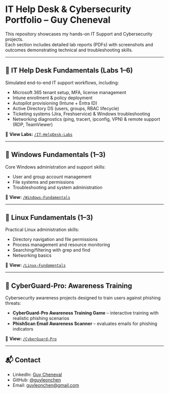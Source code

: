 # IT Help Desk & Cybersecurity Portfolio – Guy Cheneval

This repository showcases my hands-on IT Support and Cybersecurity projects.  
Each section includes detailed lab reports (PDFs) with screenshots and outcomes demonstrating technical and troubleshooting skills.

---

## 🔹 IT Help Desk Fundamentals (Labs 1–6)
Simulated end-to-end IT support workflows, including:
- Microsoft 365 tenant setup, MFA, license management  
- Intune enrollment & policy deployment  
- Autopilot provisioning (Intune + Entra ID)  
- Active Directory DS (users, groups, RBAC lifecycle)  
- Ticketing systems (Jira, Freshservice) & Windows troubleshooting  
- Networking diagnostics (ping, tracert, ipconfig, VPN) & remote support (RDP, TeamViewer)  

📂 **View Labs:** [`/IT-HelpDesk-Labs`](./IT-HelpDesk-Labs)

---

## 🔹 Windows Fundamentals (1–3)
Core Windows administration and support skills:
- User and group account management  
- File systems and permissions  
- Troubleshooting and system administration  

📂 **View:** [`/Windows-Fundamentals`](./Windows-Fundamentals)

---

## 🔹 Linux Fundamentals (1–3)
Practical Linux administration skills:
- Directory navigation and file permissions  
- Process management and resource monitoring  
- Searching/filtering with grep and find  
- Networking basics  

📂 **View:** [`/Linux-Fundamentals`](./Linux-Fundamentals)

---

## 🔹 CyberGuard-Pro: Awareness Training
Cybersecurity awareness projects designed to train users against phishing threats:
- **CyberGuard-Pro Awareness Training Game** – interactive training with realistic phishing scenarios  
- **PhishScan Email Awareness Scanner** – evaluates emails for phishing indicators  

📂 **View:** [`/CyberGuard-Pro`](./CyberGuard-Pro)

---

## 📬 Contact
- LinkedIn: [Guy Cheneval](https://www.linkedin.com/in/guy-cheneval-0646b0103/)  
- GitHub: [@guyleonchen](https://github.com/guyleonchen)  
- Email: guyleonchen@gmail.com
